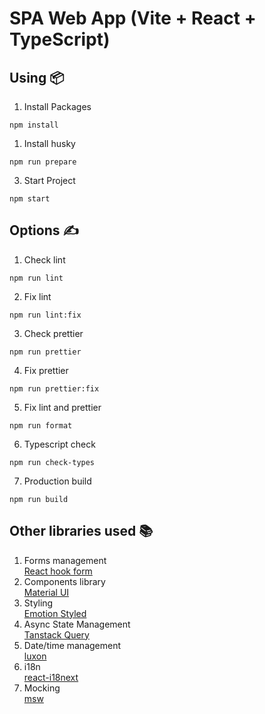 # SPA Web App (Vite + React + TypeScript)

## **Using 📦**

1. Install Packages

```
npm install
```

1. Install husky

```
npm run prepare
```

3. Start Project

```
npm start
```

## **Options ✍️**

1. Check lint

```
npm run lint
```

2. Fix lint

```
npm run lint:fix
```

3. Check prettier

```
npm run prettier
```

4. Fix prettier

```
npm run prettier:fix
```

5. Fix lint and prettier

```
npm run format
```

6. Typescript check

```
npm run check-types
```

7. Production build

```
npm run build
```

## **Other libraries used 📚**

1. Forms management  
   [React hook form](https://react-hook-form.com/)
2. Components library  
   [Material UI](https://mui.com/material-ui)
3. Styling  
   [Emotion Styled](https://emotion.sh/docs/styled)
4. Async State Management  
   [Tanstack Query](https://tanstack.com/query/v4)
5. Date/time management  
   [luxon](https://github.com/moment/luxon/)
6. i18n  
   [react-i18next](https://github.com/i18next/react-i18next)
7. Mocking  
   [msw](https://mswjs.io/)
